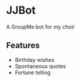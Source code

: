 # JJBot

A GroupMe bot for my choir

## Features
- Birthday wishes
- Spontaneous quotes
- Fortune telling
